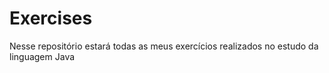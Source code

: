 # Exercises
Nesse repositório estará todas as meus exercícios realizados no estudo da linguagem Java
